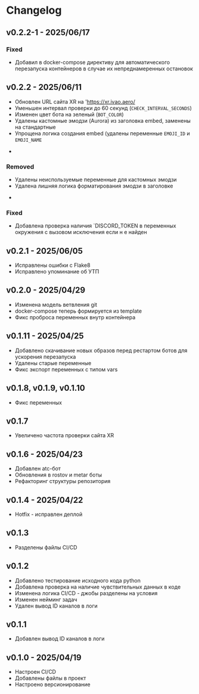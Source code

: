 # Changelog

## v0.2.2-1 - 2025/06/17
### Fixed
* Добавил в docker-compose директиву для автоматического перезапуска контейнеров в случае их непреднамеренных остановок

## v0.2.2 - 2025/06/11
* Обновлен URL сайта XR на 'https://xr.ivao.aero/
* Уменьшен интервал проверки до 60 секунд (`CHECK_INTERVAL_SECONDS`)
* Изменен цвет бота на зеленый (`BOT_COLOR`)
* Удалены кастомные эмодзи (Aurora) из заголовка embed, заменены на стандартные
* Упрощена логика создания embed (удалены переменные `ЕМOJI_ID` и `EMOJI_NAME`
-
### Removed
* Удалены неиспользуемые переменные для кастомных эмодзи
* Удалена лишняя логика форматирования эмодзи в заголовке
-
### Fixed
* Добавлена проверка наличия `DISCORD_TOKEN в переменных окружения с вызовом исключения если н е найден

## v0.2.1 - 2025/06/05
* Исправлены ошибки с Flake8
* Исправлено упоминание об УТП

## v0.2.0 - 2025/04/29
* Изменена модель ветвления git
* docker-compose теперь формируется из template
* Фикс проброса переменных внутр контейнера

## v0.1.11 - 2025/04/25
* Добавлено скачивание новых образов перед рестартом ботов для ускорения перезапуска
* Удалены старые переменные
* Фикс экспорт переменных с типом vars

## v0.1.8, v0.1.9, v0.1.10
* Фикс переменных

## v0.1.7
* Увеличено частота проверки сайта XR

## v0.1.6 - 2025/04/23
* Добавлен atc-бот
* Обновления в rostov и metar боты
* Рефакторинг структуры репозитория

## v0.1.4 - 2025/04/22
* Hotfix - исправлен деплой

## v0.1.3
* Разделены файлы CI/CD

## v0.1.2
* Добавлено тестирование исходного кода python
* Добавлена проверка на наличие чувствительных данных в коде
* Изменена логика CI/CD - джобы разделены на условия
* Изменен нейминг задач
* Удален вывод ID каналов в логи

## v0.1.1
* Добавлен вывод ID каналов в логи

## v0.1.0 - 2025/04/19
* Настроен CI/CD
* Добавлены файлы в проект
* Настроено версионирование
